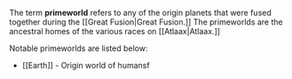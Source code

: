 The term **primeworld** refers to any of the origin planets that were fused together during the [[Great Fusion|Great Fusion.]] The primeworlds are the ancestral homes of the various races on [[Atlaax|Atlaax.]]

Notable primeworlds are listed below:
* [[Earth]] - Origin world of humansf